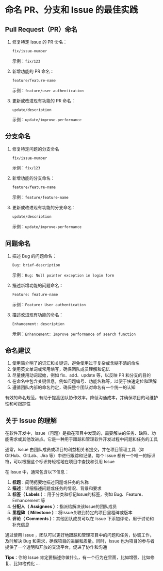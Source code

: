 # 命名 PR、分支和 Issue 的最佳实践

## Pull Request（PR）命名

1. 修复特定 Issue 的 PR 命名：

   ```bash
   fix/issue-number
   ```

   示例：`fix/123`

2. 新增功能的 PR 命名：

   ```bash
   feature/feature-name
   ```

   示例：`feature/user-authentication`

3. 更新或改进现有功能的 PR 命名：

   ```bah
   update/description
   ```

   示例：`update/improve-performance`



## 分支命名

1. 修复特定问题的分支命名

   ```bash
   fix/issue-number
   ```

   示例：`fix/123`

2. 新增功能的分支命名：

   ```bash
   feature/feature-name
   ```

   示例：`feature/feature-name`

3. 更新或改进现有功能的分支命名：

   ```bash
   update/description
   ```

   示例：`update/improve-performance`

## 问题命名

1. 描述 Bug 的问题命名：

   ```bash
   Bug: brief-description
   ```

   示例：`Bug: Null pointer exception in login form`

2. 描述新增功能的问题命名：

   ```bash
   Feature: feature-name
   ```

   示例：`Feature: User authentication`

3. 描述改进现有功能的命名：

   ```bash
   Enhancement: description
   ```

   示例：`Enhancement: Improve performance of search function`



## 命名建议

1. 使用简介明了的词汇和关键词，避免使用过于复杂或含糊不清的命名
2. 使用英文单词或常用缩写，确保团队成员理解和记忆
3. 尽量使用动词起始，例如 fix、add、update 等，以反映 PR 和分支的目的
4. 在命名中包含关键信息，例如问题编号、功能名称等，以便于快速定位和理解
5. 遵循团队内部的命名约定，确保整个团队对命名有一个统一的认知

有效的命名规范，有助于提高团队协作效率，降低沟通成本，并确保项目的可维护性和可跟踪性



## 关于 Issue 的理解

在软件开发中，Issue（问题）是指在项目中发现的，需要解决的任务、缺陷、功能需求或其他改进点。它是一种用于跟踪和管理软件开发过程中问题和任务的工具

通常，Issue 由团队成员或项目的利益相关者提交，并在项目管理工具（如 GitHub、GitLab、Jira 等）中进行跟踪和记录。每个 Issue 都有一个唯一的标识符，可以根据这个标识符轻松地在项目中查找和引用 Issue

在 Issue 中，通常包含以下信息：

1. **标题**：简明扼要地描述问题或任务的名称
2. **描述**：详细描述问题或任务的情况、背景和要求
3. **标签（ Labels ）**：用于分类和标记Issue的标签，例如 Bug、Feature、Enhancement 等
4. **分配人（ Assignees ）**：指派给解决该Issue的团队成员
5. **里程碑（ Milestone ）**：将Issue关联到特定的项目里程碑或版本
6. **评论（ Comments ）**：其他团队成员可以在 Issue 下添加评论，用于讨论和补充信息

通过使用 Issue ，团队可以更好地跟踪和管理项目中的问题和任务，协调工作，及时解决 Bug 和需求，确保项目的进展和质量。同时，Issue 也为项目的参与者提供了一个透明和开放的交流平台，促进了协作和沟通

**Tips**：你的 Issue 肯定要描述你做什么，有一个行为在里面，比如增强、比如修复、比如格式化 ...